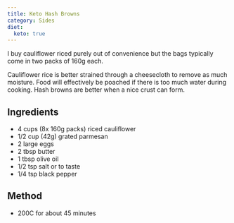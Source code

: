 ```yaml
---
title: Keto Hash Browns
category: Sides
diet:
  keto: true
---
```


I buy cauliflower riced purely out of convenience but the bags typically come in
two packs of 160g each.

Cauliflower rice is better strained through a cheesecloth to remove as much
moisture. Food will effectively be poached if there is too much water during
cooking. Hash browns are better when a nice crust can form.

## Ingredients

- 4 cups (8x 160g packs) riced cauliflower
- 1/2 cup (42g) grated parmesan
- 2 large eggs
- 2 tbsp butter
- 1 tbsp olive oil
- 1/2 tsp salt or to taste
- 1/4 tsp black pepper

## Method

- 200C for about 45 minutes
